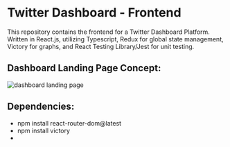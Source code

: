 # Twitter Dashboard - Frontend

This repository contains the frontend for a Twitter Dashboard Platform. Written in React.js, utilizing Typescript, Redux for global state management, Victory for graphs, and React Testing Library/Jest for unit testing.

## Dashboard Landing Page Concept:

![dashboard landing page](https://drive.google.com/uc?export=view&id=1FAowa1LkdEeoREV8X2s__vOuojooJ8Z9)

## Dependencies:

-   npm install react-router-dom@latest
-   npm install victory
-
